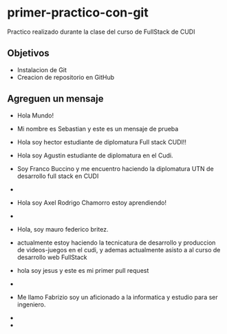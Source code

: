 # primer-practico-con-git

Practico realizado durante la clase del curso de FullStack de CUDI

## Objetivos

- Instalacion de Git
- Creacion de repositorio en GitHub

## Agreguen un mensaje

- Hola Mundo!
- Mi nombre es Sebastian y este es un mensaje de prueba
- Hola soy hector estudiante de diplomatura Full stack CUDI!!
  
- Hola soy Agustin estudiante de diplomatura en el Cudi.
- Soy Franco Buccino y me encuentro haciendo la diplomatura UTN de desarrollo full stack en CUDI
- 
- Hola soy Axel Rodrigo Chamorro estoy aprendiendo!
- 
- Hola, soy mauro federico britez.
- actualmente estoy haciendo la tecnicatura de desarrollo y produccion de videos-juegos en el cudi,
 y ademas actualmente asisto a al curso de desarrollo web FullStack
 
- hola soy jesus y este es mi primer pull request
- 
- Me llamo Fabrizio soy un aficionado a la informatica y estudio para ser ingeniero.
- 
- 
